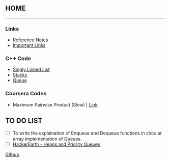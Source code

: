 ## HOME
------------------------------------------------------------------------------------------------------------------------------------------
### Links
* [Reference Notes](refnotes.md)
* [Important Links](implinks.md)

### C++ Code
* [Singly Linked List](sll.md)
* [Stacks](stack.md)
* [Queue](queue.md)

### Coursera Codes
* Maximum Pairwise Product (Slow) | [Link](MaxPairwideProduct.md)


## TO DO LIST
- [ ] To write the explaination of Enqueue and Dequeue functions in circular array implementation of Queues.
- [ ] [HackerEarth - Heaps and Priority Queues](https://www.hackerearth.com/practice/notes/heaps-and-priority-queues/)

[Github](https://github.com/adist98)

